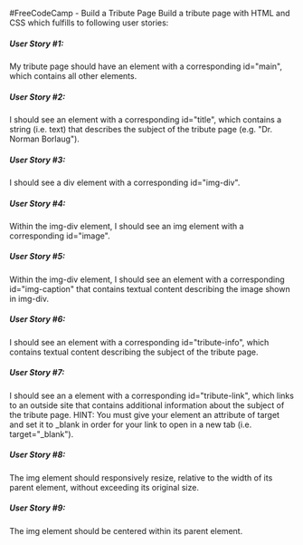 #FreeCodeCamp - Build a Tribute Page
Build a tribute page with HTML and CSS which fulfills to following user stories:

##### User Story #1:
 My tribute page should have an element with a corresponding id="main", which contains all other elements.

##### User Story #2: 
I should see an element with a corresponding id="title", which contains a string (i.e. text) that describes the subject of the tribute page (e.g. "Dr. Norman Borlaug").

##### User Story #3:
 I should see a div element with a corresponding id="img-div".

##### User Story #4:
 Within the img-div element, I should see an img element with a corresponding id="image".

##### User Story #5:
 Within the img-div element, I should see an element with a corresponding id="img-caption" that contains textual content describing the image shown in img-div.

##### User Story #6:
 I should see an element with a corresponding id="tribute-info", which contains textual content describing the subject of the tribute page.

##### User Story #7:
 I should see an a element with a corresponding id="tribute-link", which links to an outside site that contains additional information about the subject of the tribute page. HINT: You must give your element an attribute of target and set it to _blank in order for your link to open in a new tab (i.e. target="_blank").

##### User Story #8:
 The img element should responsively resize, relative to the width of its parent element, without exceeding its original size.

##### User Story #9:
 The img element should be centered within its parent element.
